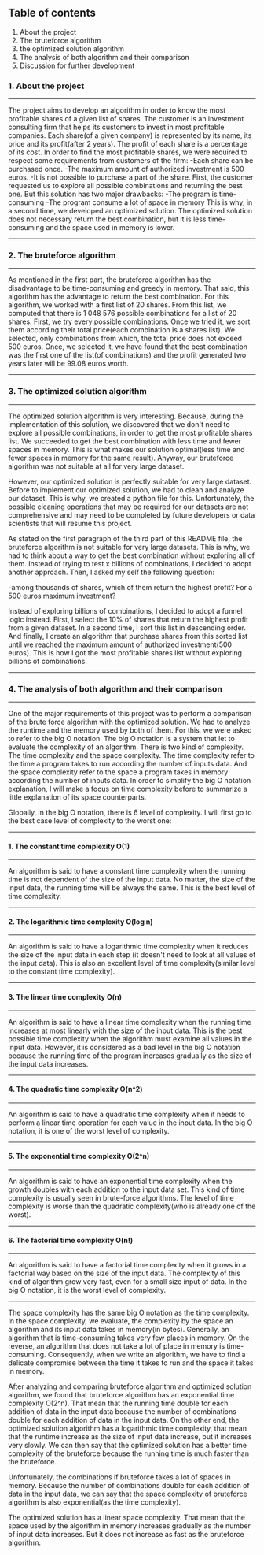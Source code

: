 ## Table of contents
1. About the project
2. The bruteforce algorithm
3. the optimized solution algorithm
4. The analysis of both algorithm and their comparison
5. Discussion for further development
### 1. About the project
***
The project aims to develop an algorithm in order to know the most profitable shares of a given list of shares.
The customer is an investment consulting firm that helps its customers to invest in most profitable companies.
Each share(of a given company) is represented by its name, its price and its profit(after 2 years). The profit of each 
share is a percentage of its cost. In order to find the most profitable shares, we were required to respect some 
requirements from customers of the firm:
-Each share can be purchased once.
-The maximum amount of authorized investment is 500 euros.
-It is not possible to purchase a part of the share.
First, the customer requested us to explore all possible combinations and returning the best one. But this solution 
has two major drawbacks:
-The program is time-consuming
-The program consume a lot of space in memory
This is why, in a second time, we developed an optimized solution. The optimized solution does not necessary return
the best combination, but it is less time-consuming and the space used in memory is lower.
***
### 2. The bruteforce algorithm
***
As mentioned in the first part, the bruteforce algorithm has the disadvantage to be time-consuming and greedy in memory.
That said, this algorithm has the advantage to return the best combination. For this algorithm, we worked with a first 
list of 20 shares. From this list, we computed that there is 1 048 576 possible combinations for a list of 20 shares.
First, we try every possible combinations. Once we tried it, we sort them according their total price(each combination
is a shares list). We selected, only combinations from which, the total price does not exceed 500 euros. Once, we 
selected it, we have found that the best combination was the first one of the list(of combinations) and the profit 
generated two years later will be 99.08 euros worth.
***
### 3. The optimized solution algorithm
***
The optimized solution algorithm is very interesting. Because, during the implementation of this solution, we discovered
that we don't need to explore all possible combinations, in order to get the most profitable shares list. We succeeded
to get the best combination with less time and fewer spaces in memory. This is what makes our solution optimal(less 
time and fewer spaces in memory for the same result). Anyway, our bruteforce algorithm was not suitable at all for 
very large dataset.

However, our optimized solution is perfectly suitable for very large dataset. Before to implement our optimized solution,
we had to clean and analyze our dataset. This is why, we created a python file for this. Unfortunately, the possible
cleaning operations that may be required for our datasets are not comprehensive and may need to be completed by future
developers or data scientists that will resume this project.

As stated on the first paragraph of the third part of this README file, the bruteforce algorithm is not suitable for 
very large datasets. This is why, we had to think about a way to get the best combination without exploring all of them.
Instead of trying to test x billions of combinations, I decided to adopt another approach. Then, I asked my self the 
following question:

-among thousands of shares, which of them return the highest profit? For a 500 euros maximum investment?

Instead of exploring billions of combinations, I decided to adopt a funnel logic instead. First, I select the 10% of 
shares that return the highest profit from a given dataset. In a second time, I sort this list in descending order. And
finally, I create an algorithm that purchase shares from this sorted list until we reached the maximum amount of 
authorized investment(500 euros). This is how I got the most profitable shares list without exploring billions of 
combinations.
***
### 4. The analysis of both algorithm and their comparison
***
One of the major requirements of this project was to perform a comparison of the brute force algorithm with the optimized
solution. We had to analyze the runtime and the memory used by both of them. For this, we were asked to refer to the big
O notation. The big O notation is a system that let to evaluate the complexity of an algorithm. There is two kind of 
complexity. The time complexity and the space complexity. The time complexity refer to the time a program takes to run
according the number of inputs data. And the space complexity refer to the space a program takes in memory according 
the number of inputs data. In order to simplify the big O notation explanation, I will make a focus on time complexity
before to summarize a little explanation of its space counterparts.

Globally, in the big O notation, there is 6 level of complexity. I will first go to the best case level of complexity
to the worst one:
***
#### 1. The constant time complexity O(1)
***
An algorithm is said to have a constant time complexity when the running time is not dependent of the size of the input data.
No matter, the size of the input data, the running time will be always the same. This is the best level of time complexity.
***
#### 2. The logarithmic time complexity O(log n)
***
An algorithm is said to have a logarithmic time complexity when it reduces the size of the input data in each step 
(it doesn't need to look at all values of the input data). This is also an excellent level of time complexity(similar
level to the constant time complexity).
***
#### 3. The linear time complexity O(n)
***
An algorithm is said to have a linear time complexity when the running time increases at most linearly with the size of 
the input data. This is the best possible time complexity when the algorithm must examine all values in the input data.
However, it is considered as a bad level in the big O notation because the running time of the program increases 
gradually as the size of the input data increases.
***
#### 4. The quadratic time complexity O(n^2)
***
An algorithm is said to have a quadratic time complexity when it needs to perform a linear time operation for each 
value in the input data. In the big O notation, it is one of the worst level of complexity.
***
#### 5. The exponential time complexity O(2^n)
***
An algorithm is said to have an exponential time complexity when the growth doubles with each addition to the input 
data set. This kind of time complexity is usually seen in brute-force algorithms. The level of time complexity is 
worse than the quadratic complexity(who is already one of the worst).
***
#### 6. The factorial time complexity O(n!)
***
An algorithm is said to have a factorial time complexity when it grows in a factorial way based on the size of the 
input data. The complexity of this kind of algorithm grow very fast, even for a small size input of data. In the big 
O notation, it is the worst level of complexity.
***
The space complexity has the same big O notation as the time complexity. In the space complexity, we evaluate, the 
complexity by the space an algorithm and its input data takes in memory(in bytes). Generally, an algorithm that is
time-consuming takes very few places in memory. On the reverse, an algorithm that does not take a lot of place in 
memory is time-consuming. Consequently, when we write an algorithm, we have to find a delicate compromise between
the time it takes to run and the space it takes in memory.

After analyzing and comparing bruteforce algorithm and optimized solution algorithm, we found that bruteforce algorithm
has an exponential time complexity O(2^n). That mean that the running time double for each addition of data in the input
data because the number of combinations double for each addition of data in the input data. On the other end, the 
optimized solution algorithm has a logarithmic time complexity, that mean that the runtime increase as the size of input 
data increase, but it increases very slowly. We can then say that the optimized solution has a better time complexity 
of the bruteforce because the running time is much faster than the bruteforce.

Unfortunately, the combinations if bruteforce takes a lot of spaces in memory. Because the number of combinations double
for each addition of data in the input data, we can say that the space complexity of bruteforce algorithm is also
exponential(as the time complexity).

The optimized solution has a linear space complexity. That mean that the space used by the algorithm in memory increases
gradually as the number of input data increases. But it does not increase as fast as the bruteforce algorithm.
